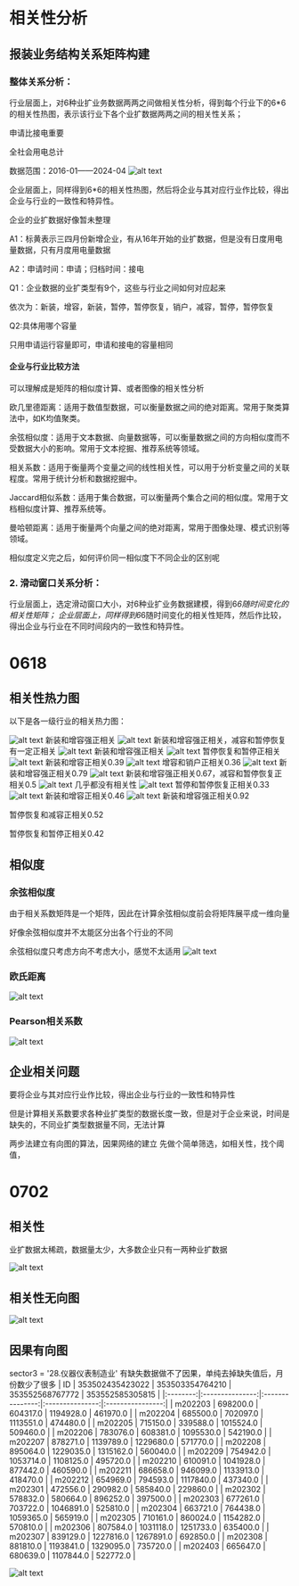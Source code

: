 # 相关性分析

## 报装业务结构关系矩阵构建

### 整体关系分析：

行业层面上，对6种业扩业务数据两两之间做相关性分析，得到每个行业下的6*6的相关性热图，表示该行业下各个业扩数据两两之间的相关性关系；

申请比接电重要

全社会用电总计

数据范围：2016-01——2024-04
![alt text](Figs/相关性热力图-全社会用电.png)

企业层面上，同样得到6*6的相关性热图，然后将企业与其对应行业作比较，得出企业与行业的一致性和特异性。

企业的业扩数据好像暂未整理

A1：标黄表示三四月份新增企业，有从16年开始的业扩数据，但是没有日度用电量数据，只有月度用电量数据

A2：申请时间：申请；归档时间：接电

Q1：企业数据的业扩类型有9个，这些与行业之间如何对应起来

依次为：新装，增容，新装，暂停，暂停恢复，销户，减容，暂停，暂停恢复

Q2:具体用哪个容量

只用申请运行容量即可，申请和接电的容量相同

#### 企业与行业比较方法

可以理解成是矩阵的相似度计算、或者图像的相关性分析

欧几里德距离：适用于数值型数据，可以衡量数据之间的绝对距离。常用于聚类算法中，如K均值聚类。

余弦相似度：适用于文本数据、向量数据等，可以衡量数据之间的方向相似度而不受数据大小的影响。常用于文本挖掘、推荐系统等领域。

相关系数：适用于衡量两个变量之间的线性相关性，可以用于分析变量之间的关联程度。常用于统计分析和数据挖掘中。

Jaccard相似系数：适用于集合数据，可以衡量两个集合之间的相似度。常用于文档相似度计算、推荐系统等。

曼哈顿距离：适用于衡量两个向量之间的绝对距离，常用于图像处理、模式识别等领域。


相似度定义完之后，如何评价同一相似度下不同企业的区别呢


### 2.  滑动窗口关系分析：
行业层面上，选定滑动窗口大小，对6种业扩业务数据建模，得到6*6随时间变化的相关性矩阵；
企业层面上，同样得到6*6随时间变化的相关性矩阵，然后作比较，得出企业与行业在不同时间段内的一致性和特异性。



# 0618

## 相关性热力图
以下是各一级行业的相关热力图：


![alt text](0618output/hangye_crs/Correlation_Matrix_of_全社会用电总计.png)
新装和增容强正相关
![alt text](0618output/hangye_crs/Correlation_Matrix_of_一、农、林、牧、渔业.png)
新装和增容强正相关，减容和暂停恢复有一定正相关
![alt text](0618output/hangye_crs/Correlation_Matrix_of_二、工业.png)
新装和增容强正相关
![alt text](0618output/hangye_crs/Correlation_Matrix_of_三、建筑业.png)
暂停恢复和暂停正相关
![alt text](0618output/hangye_crs/Correlation_Matrix_of_四、交通运输、仓储和邮政业.png)
新装和增容正相关0.39
![alt text](0618output/hangye_crs/Correlation_Matrix_of_五、信息传输、软件和信息技术服务业.png)
增容和销户正相关0.36
![alt text](0618output/hangye_crs/Correlation_Matrix_of_六、批发和零售业.png)
新装和增容强正相关0.79
![alt text](0618output/hangye_crs/Correlation_Matrix_of_七、住宿和餐饮业.png)
新装和增容强正相关0.67，减容和暂停恢复正相关0.5
![alt text](0618output/hangye_crs/Correlation_Matrix_of_八、金融业.png)
几乎都没有相关性
![alt text](0618output/hangye_crs/Correlation_Matrix_of_九、房地产业.png)
暂停和暂停恢复正相关0.33
![alt text](0618output/hangye_crs/Correlation_Matrix_of_十、租赁和商务服务业.png)
新装和增容正相关0.46
![alt text](0618output/hangye_crs/Correlation_Matrix_of_十一、公共服务及管理组织.png)
新装和增容强正相关0.92

暂停恢复和减容正相关0.52

暂停恢复和暂停正相关0.42
## 相似度



### 余弦相似度
由于相关系数矩阵是一个矩阵，因此在计算余弦相似度前会将矩阵展平成一维向量

好像余弦相似度并不太能区分出各个行业的不同

余弦相似度只考虑方向不考虑大小，感觉不太适用
![alt text](<0618output/Similarity/Industry Correlation Matrix Cosine Similarity.png>) 

### 欧氏距离
![alt text](<0618output/Similarity/Industry Correlation Matrix Euclidean Distance.png>) 

### Pearson相关系数
![alt text](<0618output/Similarity/Industry Correlation Matrix Pearson Similarity.png>)


## 企业相关问题

要将企业与其对应行业作比较，得出企业与行业的一致性和特异性

但是计算相关系数要求各种业扩类型的数据长度一致，但是对于企业来说，时间是缺失的，不同业扩类型数据量不同，无法计算



两步法建立有向图的算法，因果网络的建立
先做个简单筛选，如相关性，找个阈值，



# 0702

## 相关性

业扩数据太稀疏，数据量太少，大多数企业只有一两种业扩数据

![alt text](image-4.png)

## 相关性无向图
![alt text](image-3.png)

## 因果有向图

sector3 = '28.仪器仪表制造业'
有缺失数据做不了因果，单纯去掉缺失值后，月份数少了很多
| ID       | 353502435423022 | 353503354764210 | 353552568767772 | 353552585305815 |
|:--------:|:---------------:|:---------------:|:---------------:|:----------------:|
| m202203  | 698200.0        | 604317.0        | 1194928.0       | 461970.0         |
| m202204  | 685500.0        | 702097.0        | 1113551.0       | 474480.0         |
| m202205  | 715150.0        | 339588.0        | 1015524.0       | 509460.0         |
| m202206  | 783076.0        | 608381.0        | 1095530.0       | 542190.0         |
| m202207  | 878271.0        | 1139789.0       | 1229680.0       | 571770.0         |
| m202208  | 895064.0        | 1229035.0       | 1315162.0       | 560040.0         |
| m202209  | 754942.0        | 1053714.0       | 1108125.0       | 495720.0         |
| m202210  | 610091.0        | 1041928.0       | 877442.0        | 460590.0         |
| m202211  | 686658.0        | 946099.0        | 1133913.0       | 418470.0         |
| m202212  | 654969.0        | 794593.0        | 1117840.0       | 437340.0         |
| m202301  | 472556.0        | 290982.0        | 585840.0        | 229860.0         |
| m202302  | 578832.0        | 580664.0        | 896252.0        | 397500.0         |
| m202303  | 677261.0        | 703722.0        | 1046891.0       | 525810.0         |
| m202304  | 663721.0        | 764438.0        | 1059365.0       | 565919.0         |
| m202305  | 710161.0        | 860024.0        | 1154282.0       | 570810.0         |
| m202306  | 807584.0        | 1031118.0       | 1251733.0       | 635400.0         |
| m202307  | 839129.0        | 1227816.0       | 1267891.0       | 692850.0         |
| m202308  | 881810.0        | 1193841.0       | 1329095.0       | 735720.0         |
| m202403  | 665647.0        | 680639.0        | 1107844.0       | 522772.0         |

![alt text](image-1.png)